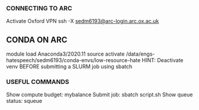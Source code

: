 ### CONNECTING TO ARC
Activate Oxford VPN
ssh -X sedm6193@arc-login.arc.ox.ac.uk

## CONDA ON ARC
module load Anaconda3/2020.11
source activate /data/engs-hatespeech/sedm6193/conda-envs/low-resource-hate
HINT: Deactivate venv BEFORE submitting a SLURM job using sbatch

### USEFUL COMMANDS
Show compute budget:    mybalance
Submit job: sbatch      script.sh
Show queue status:      squeue


